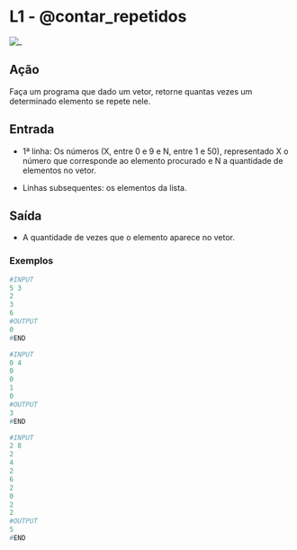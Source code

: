 # L1 - @contar_repetidos

![_](https://raw.githubusercontent.com/qxcodefup/arcade/master/base/contar_repetidos/cover.jpg)

## Ação

Faça um programa que dado um vetor, retorne quantas vezes um determinado elemento se repete nele.

## Entrada

* 1ª linha: Os números (X, entre 0 e 9 e N, entre 1 e 50), representado X o número que corresponde ao elemento procurado e N a quantidade de elementos no vetor.

* Linhas subsequentes: os elementos da lista.

## Saída

* A quantidade de vezes que o elemento aparece no vetor.

### Exemplos

``` py
#INPUT
5 3
2
3
6
#OUTPUT
0
#END

#INPUT
0 4
0
0
1
0
#OUTPUT
3
#END

#INPUT
2 8
2
4
2
6
2
0
2
2
#OUTPUT
5
#END
```
